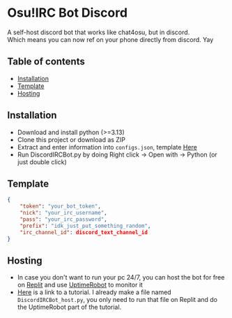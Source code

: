 # Osu!IRC Bot Discord
A self-host discord bot that works like chat4osu, but in discord.  
Which means you can now ref on your phone directly from discord. Yay
## Table of contents
- [Installation](#installation)
- [Template](#template)
- [Hosting](#hosting)
## Installation <a name = "installation"></a>
- Download and install python (>=3.13)
- Clone this project or download as ZIP
- Extract and enter information into `configs.json`, template [Here](#template)
- Run DiscordIRCBot.py by doing Right click -> Open with -> Python (or just double click)
## Template <a name = "template"></a>
```json
{
    "token": "your_bot_token",
    "nick": "your_irc_username",
    "pass": "your_irc_password",
    "prefix": "idk_just_put_something_random",
    "irc_channel_id": discord_text_channel_id
}
```
## Hosting <a name = "hosting"></a>
- In case you don't want to run your pc 24/7, you can host the bot for free on [Replit](https://replit.com/) and use [UptimeRobot](https://uptimerobot.com/) to monitor it  
- [Here](https://github.com/DevSpen/24-7_hosting_replit) is a link to a tutorial. I already make a file named `DiscordIRCBot_host.py`, you only need to run that file on Replit and do the UptimeRobot part of the tutorial.